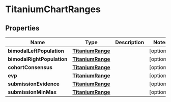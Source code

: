 

# TitaniumChartRanges


## Properties

| Name | Type | Description | Notes |
|------------ | ------------- | ------------- | -------------|
|**bimodalLeftPopulation** | [**TitaniumRange**](TitaniumRange.md) |  |  [optional] |
|**bimodalRightPopulation** | [**TitaniumRange**](TitaniumRange.md) |  |  [optional] |
|**cohortConsensus** | [**TitaniumRange**](TitaniumRange.md) |  |  [optional] |
|**evp** | [**TitaniumRange**](TitaniumRange.md) |  |  [optional] |
|**submissionEvidence** | [**TitaniumRange**](TitaniumRange.md) |  |  [optional] |
|**submissionMinMax** | [**TitaniumRange**](TitaniumRange.md) |  |  [optional] |



